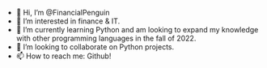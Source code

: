 - 👋 Hi, I’m @FinancialPenguin
- 👀 I’m interested in finance & IT.
- 🌱 I’m currently learning Python and am looking to expand my knowledge with other programming languages in the fall of 2022.
- 💞️ I’m looking to collaborate on Python projects.
- 📫 How to reach me: Github!
